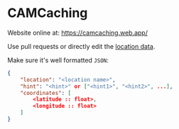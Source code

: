 # CAMCaching

Website online at: https://camcaching.web.app/

Use pull requests or directly edit the [location data](./public/locs.json).

Make sure it's well formatted `JSON`:

```json
{
    "location": "<location name>",
    "hint": "<hint>" or ["<hint1>", "<hint2>", ...],
    "coordinates": [
        <latitude :: float>,
        <longitude :: float>
    ]
}
```